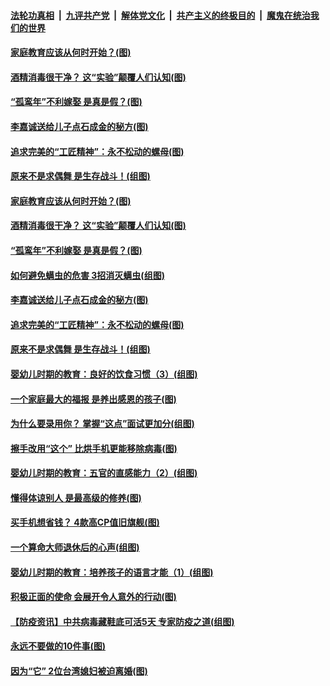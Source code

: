 ####  [法轮功真相](../../../../basic/blob/master/README.md?t=04201801) &nbsp;|&nbsp; [九评共产党](../../../../9ping.md/blob/master/README.md?t=04201801) &nbsp;|&nbsp; [解体党文化](../../../../jtdwh.md/blob/master/README.md?t=04201801)  &nbsp;|&nbsp; [共产主义的终极目的](../../../../gczydzjmd.md/blob/master/README.md?t=04201801) &nbsp;|&nbsp; [魔鬼在统治我们的世界](../../../../mgztzwmdsj.md/blob/master/README.md?t=04201801) 

#### [家庭教育应该从何时开始？(图)](../pages/p8/930245.md?t=04201801) 

#### [酒精消毒很干净？ 这“实验”颠覆人们认知(图)](../pages/p8/930353.md?t=04201801) 

#### [“孤鸾年”不利嫁娶 是真是假？(图)](../pages/p8/930330.md?t=04201801) 

#### [李嘉诚送给儿子点石成金的秘方(图)](../pages/p8/929765.md?t=04201801) 

#### [追求完美的“工匠精神”：永不松动的螺母(图)](../pages/p8/929845.md?t=04201801) 

#### [原来不是求偶舞 是生存战斗！(组图)](../pages/p8/930269.md?t=04201801) 

#### [家庭教育应该从何时开始？(图)](../pages/p8/930245.md?t=04201801) 

#### [酒精消毒很干净？ 这“实验”颠覆人们认知(图)](../pages/p8/930353.md?t=04201801) 

#### [“孤鸾年”不利嫁娶 是真是假？(图)](../pages/p8/930330.md?t=04201801) 

#### [如何避免螨虫的危害 3招消灭螨虫(组图)](../pages/p8/930236.md?t=04201801) 

#### [李嘉诚送给儿子点石成金的秘方(图)](../pages/p8/929765.md?t=04201801) 

#### [追求完美的“工匠精神”：永不松动的螺母(图)](../pages/p8/929845.md?t=04201801) 

#### [原来不是求偶舞 是生存战斗！(组图)](../pages/p8/930269.md?t=04201801) 

#### [婴幼儿时期的教育：良好的饮食习惯（3）(组图)](../pages/p8/930215.md?t=04201801) 

#### [一个家庭最大的福报 是养出感恩的孩子(图)](../pages/p8/929833.md?t=04201801) 

#### [为什么要录用你？ 掌握“这点”面试更加分(组图)](../pages/p8/930206.md?t=04201801) 

#### [擦手改用“这个” 比烘手机更能移除病毒(图)](../pages/p8/930213.md?t=04201801) 

#### [婴幼儿时期的教育：五官的直感能力（2）(组图)](../pages/p8/930094.md?t=04201801) 

#### [懂得体谅别人 是最高级的修养(图)](../pages/p8/930050.md?t=04201801) 

#### [买手机想省钱？ 4款高CP值旧旗舰(图)](../pages/p8/930111.md?t=04201801) 

#### [一个算命大师退休后的心声(组图)](../pages/p8/930127.md?t=04201801) 

#### [婴幼儿时期的教育：培养孩子的语言才能（1）(组图)](../pages/p8/930058.md?t=04201801) 

#### [积极正面的使命 会展开令人意外的行动(图)](../pages/p8/929991.md?t=04201801) 

#### [【防疫资讯】中共病毒藏鞋底可活5天 专家防疫之道(组图)](../pages/p8/929826.md?t=04201801) 

#### [永远不要做的10件事(图)](../pages/p8/929214.md?t=04201801) 

#### [因为“它” 2位台湾媳妇被迫离婚(图)](../pages/p8/929771.md?t=04201801) 

